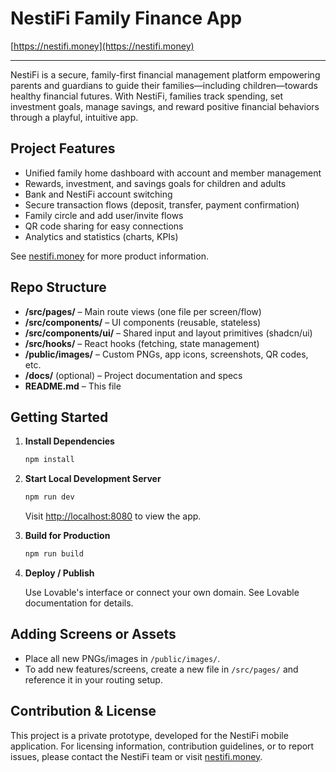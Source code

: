 
# NestiFi Family Finance App

[https://nestifi.money](https://nestifi.money)

---

NestiFi is a secure, family-first financial management platform empowering parents and guardians to guide their families—including children—towards healthy financial futures. With NestiFi, families track spending, set investment goals, manage savings, and reward positive financial behaviors through a playful, intuitive app.

## Project Features

- Unified family home dashboard with account and member management
- Rewards, investment, and savings goals for children and adults
- Bank and NestiFi account switching
- Secure transaction flows (deposit, transfer, payment confirmation)
- Family circle and add user/invite flows
- QR code sharing for easy connections
- Analytics and statistics (charts, KPIs)

See [nestifi.money](https://nestifi.money) for more product information.

## Repo Structure

- **/src/pages/** – Main route views (one file per screen/flow)
- **/src/components/** – UI components (reusable, stateless)
- **/src/components/ui/** – Shared input and layout primitives (shadcn/ui)
- **/src/hooks/** – React hooks (fetching, state management)
- **/public/images/** – Custom PNGs, app icons, screenshots, QR codes, etc.
- **/docs/** (optional) – Project documentation and specs
- **README.md** – This file

## Getting Started

1. **Install Dependencies**

    ```sh
    npm install
    ```

2. **Start Local Development Server**

    ```sh
    npm run dev
    ```

    Visit [http://localhost:8080](http://localhost:8080) to view the app.

3. **Build for Production**

    ```sh
    npm run build
    ```

4. **Deploy / Publish**

    Use Lovable's interface or connect your own domain. See Lovable documentation for details.

## Adding Screens or Assets

- Place all new PNGs/images in `/public/images/`.
- To add new features/screens, create a new file in `/src/pages/` and reference it in your routing setup.

## Contribution & License

This project is a private prototype, developed for the NestiFi mobile application. For licensing information, contribution guidelines, or to report issues, please contact the NestiFi team or visit [nestifi.money](https://nestifi.money).

